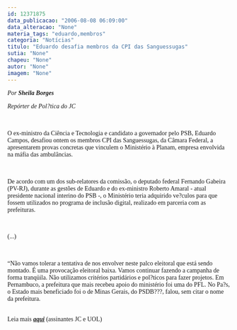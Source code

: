 ```yaml
---
id: 12371875
data_publicacao: "2006-08-08 06:09:00"
data_alteracao: "None"
materia_tags: "eduardo,membros"
categoria: "Notícias"
titulo: "Eduardo desafia membros da CPI das Sanguessugas"
sutia: "None"
chapeu: "None"
autor: "None"
imagem: "None"
---
```

<p><DIV><FONT face=Verdana><EM>Por <STRONG>Sheila Borges</STRONG></EM></FONT></DIV></p>
<p><DIV><FONT face=Verdana><EM>Repórter de Pol?tica do JC</EM></FONT></DIV></p>
<p><DIV><FONT face=Verdana></FONT>&nbsp;</DIV></p>
<p><DIV><FONT face=Verdana>O ex-ministro da Ciência e Tecnologia e candidato a governador pelo PSB, Eduardo Campos, desafiou ontem os membros CPI das Sanguessugas, da Câmara Federal, a apresentarem provas concretas que vinculem o Ministério à Planam, empresa envolvida na máfia das ambulâncias. </FONT></DIV></p>
<p><DIV><FONT face=Verdana></FONT>&nbsp;</DIV></p>
<p><DIV><FONT face=Verdana>De acordo com um dos sub-relatores da comissão, o deputado federal Fernando Gabeira (PV-RJ), durante as gestões de Eduardo e do ex-ministro Roberto Amaral - atual presidente nacional interino do PSB -, o Ministério teria adquirido ve?culos para que fossem utilizados no programa de inclusão digital, realizado em parceria com as prefeituras.</FONT></DIV></p>
<p><DIV><FONT face=Verdana>&nbsp;</DIV></FONT></p>
<p><DIV><FONT face=Verdana>(...)</FONT></DIV></p>
<p><DIV><FONT face=Verdana></FONT>&nbsp;</DIV></p>
<p><DIV><FONT face=Verdana>“Não vamos tolerar a tentativa de nos envolver neste palco eleitoral que está sendo montado. É uma provocação eleitoral baixa. Vamos continuar fazendo a campanha de forma tranqüila. Não utilizamos critérios partidários e pol?ticos para fazer projetos. Em Pernambuco, a prefeitura que mais recebeu apoio do ministério foi uma do PFL. No Pa?s, o Estado mais beneficiado foi o de Minas Gerais, do PSDB???, falou, sem citar o nome da prefeitura.</FONT></DIV></p>
<p><DIV><FONT face=Verdana><BR>Leia mais <STRONG><EM><A href=\"https://jc3.uol.com.br/jornal/2006/08/07/not_195585.php\" target=_blank>aqui</A></EM></STRONG> (assinantes JC e UOL)</FONT></DIV> </p>
